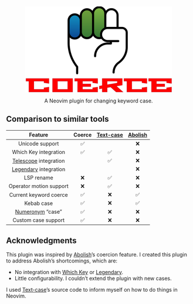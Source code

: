 <!-- markdownlint-disable MD013 MD033 MD041 -->

<div align="center">
  <p>
    <img src="assets/coerce-fist-name.png" align="center" alt="Coerce Logo"
         width="400" />
  </p>
  <p>
    A Neovim plugin for changing keyword case.
  </p>
</div>

## Comparison to similar tools

| Feature                 | Coerce | [Text-case][text-case] | [Abolish][abolish] |
| :--:                    | :--:   | :--:                   | :--:               |
| Unicode support         | ✅     |                        | ❌                 |
| Which Key integration   | ✅     | ✅                     | ❌                 |
| [Telescope] integration |        | ✅                     | ❌                 |
| [Legendary] integration |        |                        | ❌                 |
| LSP rename              | ❌     | ✅                     | ❌                 |
| Operator motion support | ❌     | ✅                     | ❌                 |
| Current keyword coerce  | ✅     | ❌                     | ✅                 |
| Kebab case              | ✅     | ❌                     | ✅                 |
| [Numeronym] “case”      | ✅     | ❌                     | ❌                 |
| Custom case support     | ✅     | ❌                     | ❌                 |

## Acknowledgments

This plugin was inspired by [Abolish][abolish]’s coercion feature. I created
this plugin to address Abolish’s shortcomings, which are:

- No integration with [Which Key][which-key] or [Legendary].
- Little configurability. I couldn’t extend the plugin with new cases.

I used [Text-case][text-case]’s source code to inform myself on how to do
things in Neovim.

[abolish]: https://github.com/tpope/vim-abolish
[text-case]: https://github.com/johmsalas/text-case.nvim
[which-key]: https://github.com/folke/which-key.nvim
[Legendary]: https://github.com/mrjones2014/legendary.nvim
[Numeronym]: https://en.wikipedia.org/wiki/Numeronym#Numerical_contractions
[Telescope]: https://github.com/nvim-telescope/telescope.nvim
